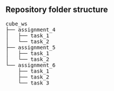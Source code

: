 Repository folder structure 
---------------------------
<pre>
cube_ws 
├── assignment_4 
│   ├── task_1 
│   └── task_2 
├── assignment_5 
│   ├── task_1 
│   └── task_2 
└── assignment_6 
    ├── task_1 
    ├── task_2 
    └── task_3 
</pre>
